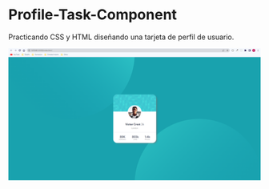 # Profile-Task-Component
Practicando CSS y HTML diseñando una tarjeta de perfil de usuario.

<img src="diseño-final.PNG" alt="Image final design practiced QR-Code"/>
